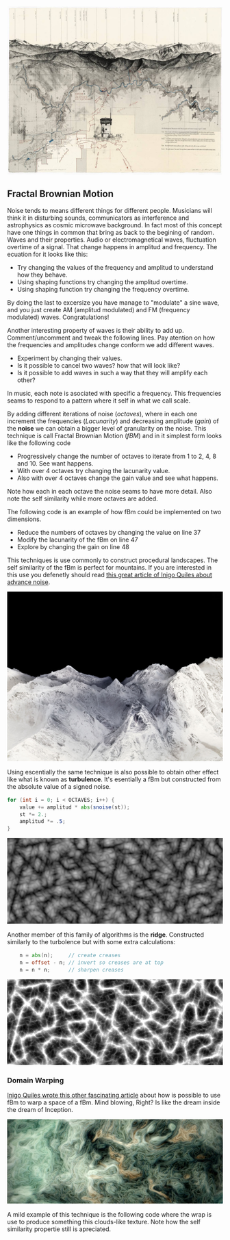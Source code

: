 ![Due East over Shadequarter Mountain - Matthew Rangel (2005) ](rangel.jpg)

## Fractal Brownian Motion

Noise tends to means different things for different people. Musicians will think it in disturbing sounds, communicators as interference and astrophysics as cosmic microwave background. In fact most of this concept have one things in common that bring as back to the begining of random. Waves and their properties. Audio or electromagnetical waves, fluctuation overtime of a signal. That change happens in amplitud and frequency. The ecuation for it looks like this:

<div class="simpleFunction" data="
float amplitud = 1.;
float frequency = 1.;
y = amplitud * sin(x * frequency);
"></div>

* Try changing the values of the frequency and amplitud to understand how they behave.
* Using shaping functions try changing the amplitud overtime.
* Using shaping function try changing the frequency overtime.

By doing the last to excersize you have manage to "modulate" a sine wave, and you just create AM (amplitud modulated) and FM (frequency modulated) waves. Congratulations!

Another interesting property of waves is their ability to add up. Comment/uncomment and tweak the following lines. Pay atention on how the frequencies and amplitudes change conform we add different waves.

<div class="simpleFunction" data="
float amplitud = 1.;
float frequency = 1.;
y = amplitud * sin(x * frequency);
float t = 0.01*(-u_time*130.0);
y += sin(x*2.1 + t)*4.5;
y += sin(x*1.72 + t*1.121)*4.0;
y += sin(x*2.221 + t*0.437)*5.0;
y += sin(x*3.1122+ t*4.269)*2.5;
y *= 0.06;
"></div>

* Experiment by changing their values.
* Is it possible to cancel two waves? how that will look like?
* Is it possible to add waves in such a way that they will amplify each other? 

In music, each note is asociated with specific a frequency. This frequencies seams to respond to a pattern where it self in what we call scale. 

By adding different iterations of noise (*octaves*), where in each one increment the frequencies (*Lacunarity*) and decreasing amplitude (*gain*) of the **noise** we can obtain a bigger level of granularity on the noise. This technique is call Fractal Brownian Motion (*fBM*) and in it simplest form looks like the following code

<div class="simpleFunction" data="// Properties
const int octaves = 1;
float lacunarity = 2.0;
float gain = 0.5;
//
// Initial values
float amplitud = 0.5;
float frequency = x;
//
// Loop of octaves
for (int i = 0; i < octaves; i++) {
&#9;y += amplitud * noise(frequency);
&#9;frequency *= lacunarity;
&#9;amplitud *= gain;
}"></div>

* Progressively change the number of octaves to iterate from 1 to 2, 4, 8 and 10. See want happens.
* With over 4 octaves try changing the lacunarity value.
* Also with over 4 octaves change the gain value and see what happens.

Note how each in each octave the noise seams to have more detail. Also note the self similarity while more octaves are added.

The following code is an example of how fBm could be implemented on two dimensions.

<div class='codeAndCanvas' data='2d-fbm.frag'></div>

* Reduce the numbers of octaves by changing the value on line 37
* Modify the lacunarity of the fBm on line 47
* Explore by changing the gain on line 48

This techniques is use commonly to construct procedural landscapes. The self similarity of the fBm is perfect for mountains. If you are interested in this use you defenetly should read [this great article of Inigo Quiles about advance noise](http://www.iquilezles.org/www/articles/morenoise/morenoise.htm). 

![Blackout - Dan Holdsworth (2010)](holdsworth.jpg)

Using escentially the same technique is also possible to obtain other effect like what is known as **turbulence**. It's esentially a fBm but constructed from the absolute value of a signed noise.

```glsl
for (int i = 0; i < OCTAVES; i++) {
    value += amplitud * abs(snoise(st));
    st *= 2.;
    amplitud *= .5;
}
```

<a href="../edit.php#13/turbulence.frag"><img src="turbulence-long.png"  width="520px" height="200px"></img></a> 

Another member of this family of algorithms is the **ridge**. Constructed similarly to the turbolence but with some extra calculations:

```glsl
    n = abs(n);     // create creases
    n = offset - n; // invert so creases are at top
    n = n * n;      // sharpen creases
```

<a href="../edit.php#13/ridge.frag"><img src="ridge-long.png"  width="520px" height="200px"></img></a> 

### Domain Warping

[Inigo Quiles wrote this other fascinating article](http://www.iquilezles.org/www/articles/warp/warp.htm) about how is possible to use fBm to warp a space of a fBm. Mind blowing, Right? Is like the dream inside the dream of Inception. 

![ f(p) = fbm( p + fbm( p + fbm( p ) ) ) - Inigo Quiles (2002)](quiles.jpg)

A mild example of this technique is the following code where the wrap is use to produce something this clouds-like texture. Note how the self similarity propertie still is apreciated.

<div class='codeAndCanvas' data='clouds.frag'></div>
